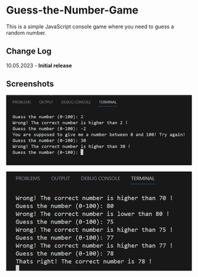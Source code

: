 # Guess-the-Number-Game
This is a simple JavaScript console game where you need to guess a random number.

## Change Log

10.05.2023 - **Initial release**

## Screenshots

![Screenshot 1](https://raw.githubusercontent.com/ivan369-git/Guess-the-Number-Game/main/screenshots/GuessTheNumber1.jpg)

![Screenshot 2](https://raw.githubusercontent.com/ivan369-git/Guess-the-Number-Game/main/screenshots/GuessTheNumber2.jpg)
